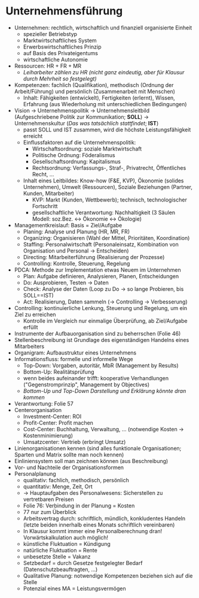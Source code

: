 # Unternehmensführung

- Unternehmen: rechtlich, wirtschaftlich und finanziell organisierte Einheit
  - spezieller Betriebstyp
  - Marktwirtschaftliches System
  - Erwerbswirtschaftliches Prinzip
  - auf Basis des Privateigentums
  - wirtschaftliche Autonomie
- Ressourcen: HR + FR + MR
  - *Leiharbeiter zählen zu HR (nicht ganz eindeutig, aber für Klausur durch Mehrheit so festgelegt)*
- Kompetenzen: fachlich (Qualifikation), methodisch (Ordnung der Arbeit/Führung) und persönlich (Zusammenarbeit mit Menschen)
  - Inhalt: Fähigkeiten (entwickelt), Fertigkeiten (erlernt), Wissen, Erfahrung (aus Wiederholung mit unterschiedlichen Bedingungen)
- Vision $\rightarrow$ Unternehmenspolitik $\rightarrow$ Unternehmensleitbild (Aufgeschriebene Politik zur Kommunikation; **SOLL**) $\rightarrow$ Unternehmenskultur (*Das was tatsächlich stattfindet*; **IST**)
  - passt SOLL und IST zusammen, wird die höchste Leistungsfähigkeit erreicht
  - Einflussfaktoren auf die Unternehmenspolitik:
    - Wirtschaftsordnung: soziale Marktwirtschaft
    - Politische Ordnung: Föderalismus
    - Gesellschaftsordnung: Kapitalismus
    - Rechtsordnung: Verfassungs-, Straf-, Privatrecht, Öffentliches Recht, ...
  - Inhalt eines Leitbildes: Know-how (F&E, KVP), Ökonomie (solides Unternehmen), Umwelt (Ressourcen), Soziale Beziehungen (Partner, Kunden, Mitarbeiter)
    - KVP: Markt (Kunden, Wettbewerb); technisch, technologischer Fortschritt
    - gesellschaftliche Verantwortung: Nachhaltigkeit (3 Säulen Modell: soz.Bez. $\leftrightarrow$ Ökonomie $\leftrightarrow$ Ökologie)
- Managementkreislauf: Basis = Ziel/Aufgabe
  - Planing: Analyse und Planung (HR, MR, FR)
  - Organizing: Organisieren (Wahl der Mittel, Prioritäten, Koordination)
  - Staffing: Personalwirtschaft (Personaleinsatz, Kombination von Organisation und Personal $\rightarrow$ Entscheiden)
  - Directing: Mitarbeiterführung (Realisierung der Prozesse)
  - Controlling: Kontrolle, Steuerung, Regelung
- PDCA: Methode zur Implementation etwas Neuem im Unternehmen
  - Plan: Aufgabe definieren, Analysieren, Planen, Entscheidungen
  - Do: Ausprobieren, Testen $\rightarrow$ Daten
  - Check: Analyse der Daten (Loop zu Do $\rightarrow$ so lange Probieren, bis SOLL==IST)
  - Act: Realisierung, Daten sammeln ($\rightarrow$ Controlling $\rightarrow$ Verbesserung)
- Controlling: kontinuierliche Lenkung, Steuerung und Regelung, um ein Ziel zu erreichen
  - Kontrolle im Vergleich nur einmalige Überprüfung, ab Ziel/Aufgabe erfüllt
- Instrumente der Aufbauorganisation sind zu beherrschen (Folie 46)
- Stellenbeschreibung ist Grundlage des eigenständigen Handelns eines Mitarbeiters
- Organigram: Aufbaustruktur eines Unternehmens <!-- Geschäftsleitung nicht vergessen! (GL -> BL -> AL -> MA)-->
- Informationsfluss: formelle und informelle Wege
  - Top-Down: Vorgaben, autoritär, MbR (Management by Results)
  - Bottom-Up: Realitätsprüfung
  - wenn beides aufeinander trifft: kooperative Verhandlungen ("Gegenstromprinzip", Management by Objectives)
  - *Bottom-Up und Top-Down Darstellung und Erklärung könnte dran kommen*
- Verantwortung: Folie 57
- Centerorganisation
  - Investment-Center: ROI
  - Profit-Center: Profit machen
  - Cost-Center: Buchhaltung, Verwaltung, ... (notwendige Kosten -> Kostenminimierung)
  - Umsatzcenter: Vertrieb (erbringt Umsatz)
- Linienorganisationen kennen (sind alles funktionale Organisationen; Sparten und Matrix sollte man noch kennen)
- Einliniensystem soll man zeichnen können (aus Beschreibung)
- Vor- und Nachteile der Organisationsformen
- Personalplanung
  - qualitativ: fachlich, methodisch, persönlich
  - quantitativ: Menge, Zeit, Ort
  - -> Hauptaufgaben des Personalwesens: Sicherstellen zu vertretbaren Preisen
  - Folie 76: Verbindung in der Planung = Kosten
  - 77 nur zum Überblick
  - Arbeitsvertrag durch: schriftlich, mündlich, konkludentes Handeln (letzte beiden innerhalb eines Monats schriftlich vereinbaren)
  - In Klausur kommt immer eine Personalberechnung dran! Vorwärtskalkulation auch möglich!
  - künstliche Fluktuation = Kündigung
  - natürliche Fluktuation = Rente
  - unbesetzte Stelle = Vakanz
  - Setzbedarf = durch Gesetze festgelegter Bedarf (Datenschutzbeauftragten, ...)
  - Qualitative Planung: notwendige Kompetenzen beziehen sich auf die Stelle
  - Potenzial eines MA = Leistungsvermögen
